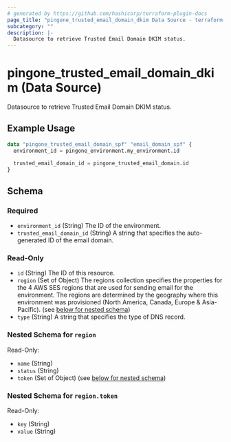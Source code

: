 ```yaml
---
# generated by https://github.com/hashicorp/terraform-plugin-docs
page_title: "pingone_trusted_email_domain_dkim Data Source - terraform-provider-pingone"
subcategory: ""
description: |-
  Datasource to retrieve Trusted Email Domain DKIM status.
---
```


# pingone_trusted_email_domain_dkim (Data Source)

Datasource to retrieve Trusted Email Domain DKIM status.

## Example Usage

```terraform
data "pingone_trusted_email_domain_spf" "email_domain_spf" {
  environment_id = pingone_environment.my_environment.id

  trusted_email_domain_id = pingone_trusted_email_domain.id
}
```

<!-- schema generated by tfplugindocs -->
## Schema

### Required

- `environment_id` (String) The ID of the environment.
- `trusted_email_domain_id` (String) A string that specifies the auto-generated ID of the email domain.

### Read-Only

- `id` (String) The ID of this resource.
- `region` (Set of Object) The regions collection specifies the properties for the 4 AWS SES regions that are used for sending email for the environment. The regions are determined by the geography where this environment was provisioned (North America, Canada, Europe & Asia-Pacific). (see [below for nested schema](#nestedatt--region))
- `type` (String) A string that specifies the type of DNS record.

<a id="nestedatt--region"></a>
### Nested Schema for `region`

Read-Only:

- `name` (String)
- `status` (String)
- `token` (Set of Object) (see [below for nested schema](#nestedobjatt--region--token))

<a id="nestedobjatt--region--token"></a>
### Nested Schema for `region.token`

Read-Only:

- `key` (String)
- `value` (String)


